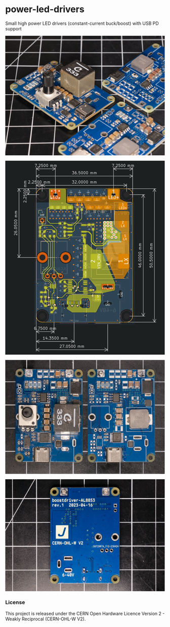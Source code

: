 # power-led-drivers
Small high power LED drivers (constant-current buck/boost) with USB PD support

![](images/main.jpg)

![](images/pcb%20overview.png)

![](images/pcb%20top.jpg)

![](images/pcb%20bottom.jpg)

### License
This project is released under the CERN Open Hardware Licence Version 2 - Weakly Reciprocal (CERN-OHL-W V2).
